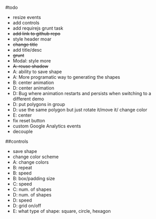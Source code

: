 #todo
* resize events
* add controls
* add requirejs grunt task
* ~~add link to github repo~~
* style header moar
* ~~change title~~
* add title/desc
* ~~grunt~~
* Modal: style more
* ~~A: reuse shadow~~
* A: ability to save shape
* A: More programatic way to generating the shapes
* B: center animation
* D: center animation
* D: Bug where animation restarts and persists when switching to a different demo
* D: put polygons in group
* D: use the same polygon but just rotate it/move it/ change color
* E: center
* fix reset button
* custom Google Analytics events
* decouple

##controls
* save shape
* change color scheme
* A: change colors
* B: repeat
* B: speed
* B: box/padding size
* C: speed
* C: num. of shapes
* D: num. of shapes
* D: speed
* D: grid on/off
* E: what type of shape: square, circle, hexagon
